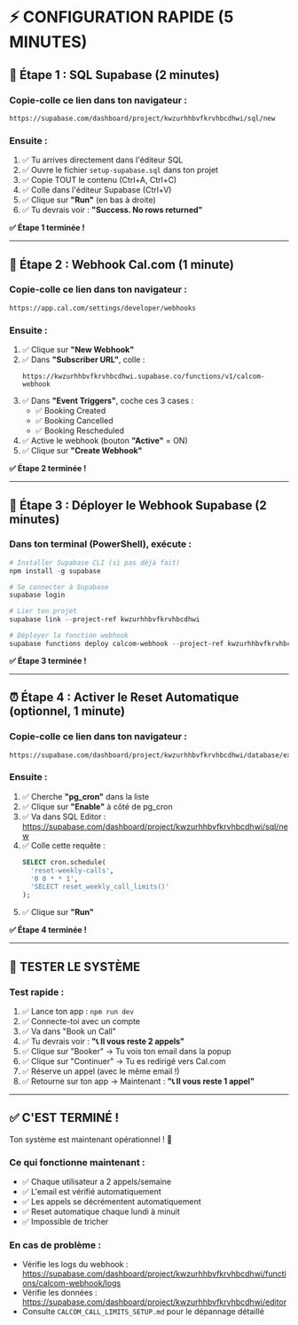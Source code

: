 # ⚡ CONFIGURATION RAPIDE (5 MINUTES)

## 🎯 Étape 1 : SQL Supabase (2 minutes)

### Copie-colle ce lien dans ton navigateur :
```
https://supabase.com/dashboard/project/kwzurhhbvfkrvhbcdhwi/sql/new
```

### Ensuite :
1. ✅ Tu arrives directement dans l'éditeur SQL
2. ✅ Ouvre le fichier `setup-supabase.sql` dans ton projet
3. ✅ Copie TOUT le contenu (Ctrl+A, Ctrl+C)
4. ✅ Colle dans l'éditeur Supabase (Ctrl+V)
5. ✅ Clique sur **"Run"** (en bas à droite)
6. ✅ Tu devrais voir : **"Success. No rows returned"**

**✅ Étape 1 terminée !**

---

## 🔗 Étape 2 : Webhook Cal.com (1 minute)

### Copie-colle ce lien dans ton navigateur :
```
https://app.cal.com/settings/developer/webhooks
```

### Ensuite :
1. ✅ Clique sur **"New Webhook"**
2. ✅ Dans **"Subscriber URL"**, colle :
   ```
   https://kwzurhhbvfkrvhbcdhwi.supabase.co/functions/v1/calcom-webhook
   ```
3. ✅ Dans **"Event Triggers"**, coche ces 3 cases :
   - ✅ Booking Created
   - ✅ Booking Cancelled  
   - ✅ Booking Rescheduled
4. ✅ Active le webhook (bouton **"Active"** = ON)
5. ✅ Clique sur **"Create Webhook"**

**✅ Étape 2 terminée !**

---

## 🚀 Étape 3 : Déployer le Webhook Supabase (2 minutes)

### Dans ton terminal (PowerShell), exécute :

```powershell
# Installer Supabase CLI (si pas déjà fait)
npm install -g supabase

# Se connecter à Supabase
supabase login

# Lier ton projet
supabase link --project-ref kwzurhhbvfkrvhbcdhwi

# Déployer la fonction webhook
supabase functions deploy calcom-webhook --project-ref kwzurhhbvfkrvhbcdhwi
```

**✅ Étape 3 terminée !**

---

## ⏰ Étape 4 : Activer le Reset Automatique (optionnel, 1 minute)

### Copie-colle ce lien dans ton navigateur :
```
https://supabase.com/dashboard/project/kwzurhhbvfkrvhbcdhwi/database/extensions
```

### Ensuite :
1. ✅ Cherche **"pg_cron"** dans la liste
2. ✅ Clique sur **"Enable"** à côté de pg_cron
3. ✅ Va dans SQL Editor : https://supabase.com/dashboard/project/kwzurhhbvfkrvhbcdhwi/sql/new
4. ✅ Colle cette requête :
   ```sql
   SELECT cron.schedule(
     'reset-weekly-calls',
     '0 0 * * 1',
     'SELECT reset_weekly_call_limits()'
   );
   ```
5. ✅ Clique sur **"Run"**

**✅ Étape 4 terminée !**

---

## 🧪 TESTER LE SYSTÈME

### Test rapide :
1. ✅ Lance ton app : `npm run dev`
2. ✅ Connecte-toi avec un compte
3. ✅ Va dans "Book un Call"
4. ✅ Tu devrais voir : **"📞 Il vous reste 2 appels"**
5. ✅ Clique sur "Booker" → Tu vois ton email dans la popup
6. ✅ Clique sur "Continuer" → Tu es redirigé vers Cal.com
7. ✅ Réserve un appel (avec le même email !)
8. ✅ Retourne sur ton app → Maintenant : **"📞 Il vous reste 1 appel"**

---

## ✅ C'EST TERMINÉ !

Ton système est maintenant opérationnel ! 🎉

### Ce qui fonctionne maintenant :
- ✅ Chaque utilisateur a 2 appels/semaine
- ✅ L'email est vérifié automatiquement
- ✅ Les appels se décrémentent automatiquement
- ✅ Reset automatique chaque lundi à minuit
- ✅ Impossible de tricher

### En cas de problème :
- Vérifie les logs du webhook : https://supabase.com/dashboard/project/kwzurhhbvfkrvhbcdhwi/functions/calcom-webhook/logs
- Vérifie les données : https://supabase.com/dashboard/project/kwzurhhbvfkrvhbcdhwi/editor
- Consulte `CALCOM_CALL_LIMITS_SETUP.md` pour le dépannage détaillé

